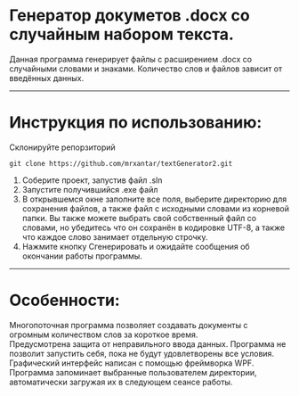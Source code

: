 # Генератор докуметов .docx со случайным набором текста.
Данная программа генерирует файлы с расширением .docx со случайными словами и знаками. Количество слов и файлов зависит от введённых данных.
<hr>
<h1>Инструкция по использованию:</h1>
Склонируйте репорзиторий

    git clone https://github.com/mrxantar/textGenerator2.git

1. Соберите проект, запустив файл .sln
2. Запустите получившийся .exe файл
3. В открывшемся окне заполните все поля, выберите директорию для сохранения файлов, а также файл с исходными словами из корневой папки. Вы также можете выбрать свой собственный файл со словами, но убедитесь что он сохранён в кодировке UTF-8, а также что каждое слово занимает отдельную строчку.
4. Нажмите кнопку Сгенерировать и ожидайте сообщения об окончании работы программы.
<hr>
<h1>Особенности:</h1>
Многопоточная программа позволяет создавать документы с огромным количеством слов за короткое время.<br>
Предусмотрена защита от неправильного ввода данных. Программа не позволит запустить себя, пока не будут удовлетворены все условия.<br>
Графический интерфейс написан с помощью фреймворка WPF.<br>
Программа запоминает выбранные пользователем директории, автоматически загружая их в следующем сеансе работы.

    
  
